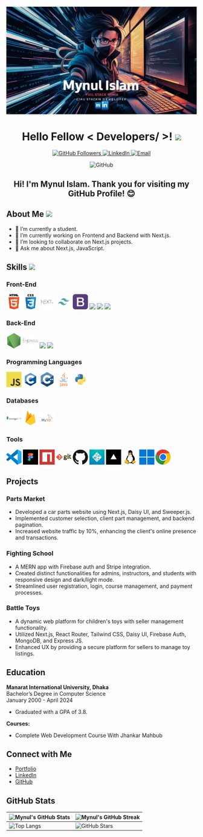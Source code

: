 <p align="center">
    <img src="https://github.com/sakil470004/sakil470004/blob/main/mynul-cover.webp" alt="Man-sunglasses-portrait-avatar">
</p>

<h1 align="center">Hello Fellow < Developers/ >! <img src="https://raw.githubusercontent.com/MartinHeinz/MartinHeinz/master/wave.gif" width="20px"></h1>

<p align="center">
    <a href="https://github.com/sakil470004">
        <img src="https://img.shields.io/github/followers/sakil470004?label=Follow&style=social" alt="GitHub Followers">
    </a>
    <a href="https://www.linkedin.com/in/mynul-islam-sakil/" target="_blank">
        <img src="https://img.shields.io/badge/-LinkedIn-blue?style=flat&logo=Linkedin&logoColor=white" alt="LinkedIn">
    </a>
    <a href="mailto:mynul.sakil@gmail.com">
        <img src="https://img.shields.io/badge/-Email-D14836?style=flat&logo=Gmail&logoColor=white" alt="Email">
    </a>
</p>

<p align="center">
    <img width="150" src="https://media.giphy.com/media/M9gbBd9nbDrOTu1Mqx/giphy.gif" alt="GitHub">
</p>

<div align="center">
    <h2>Hi! I'm Mynul Islam. Thank you for visiting my GitHub Profile! 😊</h2>
</div>

## About Me <img src="https://media0.giphy.com/media/KDDpcKigbfFpnejZs6/giphy.gif?cid=ecf05e47oy6f4zjs8g1qoiystc56cu7r9tb8a1fe76e05oty&rid=giphy.gif" width="50px">

- 🔭 I’m currently a student.
- 🌱 I’m currently working on Frontend and Backend with Next.js.
- 👯 I’m looking to collaborate on Next.js projects.
- 💬 Ask me about Next.js, JavaScript.

## Skills <img src="https://media2.giphy.com/media/QssGEmpkyEOhBCb7e1/giphy.gif?cid=ecf05e47a0n3gi1bfqntqmob8g9aid1oyj2wr3ds3mg700bl&rid=giphy.gif" width="20px">

### Front-End
<img src="https://raw.githubusercontent.com/github/explore/main/topics/html/html.png" width="40px"> <img src="https://raw.githubusercontent.com/github/explore/main/topics/css/css.png" width="40px"> <img src="https://raw.githubusercontent.com/github/explore/main/topics/nextjs/nextjs.png" width="40px"> <img src="https://raw.githubusercontent.com/github/explore/main/topics/tailwind/tailwind.png" width="40px"> <img src="https://raw.githubusercontent.com/github/explore/main/topics/bootstrap/bootstrap.png" width="40px"> <img src="https://raw.githubusercontent.com/github/explore/main/topics/daisyui/daisyui.png" width="40px"> <img src="https://raw.githubusercontent.com/github/explore/main/topics/material-ui/material-ui.png" width="40px"> <img src="https://raw.githubusercontent.com/github/explore/main/topics/axios/axios.png" width="40px">

### Back-End
<img src="https://raw.githubusercontent.com/github/explore/main/topics/nodejs/nodejs.png" width="40px"> <img src="https://raw.githubusercontent.com/github/explore/main/topics/express/express.png" width="40px"> <img src="https://raw.githubusercontent.com/github/explore/main/topics/stripe/stripe.png" width="40px"> <img src="https://raw.githubusercontent.com/github/explore/main/topics/jwt/jwt.png" width="40px">

### Programming Languages
<img src="https://raw.githubusercontent.com/github/explore/main/topics/javascript/javascript.png" width="40px"> <img src="https://raw.githubusercontent.com/github/explore/main/topics/c/c.png" width="40px"> <img src="https://raw.githubusercontent.com/github/explore/main/topics/cpp/cpp.png" width="40px"> <img src="https://raw.githubusercontent.com/github/explore/main/topics/java/java.png" width="40px"> <img src="https://raw.githubusercontent.com/github/explore/main/topics/python/python.png" width="40px">

### Databases
<img src="https://raw.githubusercontent.com/github/explore/main/topics/mongodb/mongodb.png" width="40px"> <img src="https://raw.githubusercontent.com/github/explore/main/topics/firebase/firebase.png" width="40px"> <img src="https://raw.githubusercontent.com/github/explore/main/topics/mysql/mysql.png" width="40px">

### Tools
<img src="https://raw.githubusercontent.com/github/explore/main/topics/visual-studio-code/visual-studio-code.png" width="40px"> <img src="https://raw.githubusercontent.com/github/explore/main/topics/figma/figma.png" width="40px"> <img src="https://raw.githubusercontent.com/github/explore/main/topics/npm/npm.png" width="40px"> <img src="https://raw.githubusercontent.com/github/explore/main/topics/git/git.png" width="40px"> <img src="https://raw.githubusercontent.com/github/explore/main/topics/github/github.png" width="40px"> <img src="https://raw.githubusercontent.com/github/explore/main/topics/netlify/netlify.png" width="40px"> <img src="https://raw.githubusercontent.com/github/explore/main/topics/vercel/vercel.png" width="40px"> <img src="https://raw.githubusercontent.com/github/explore/main/topics/linux/linux.png" width="40px"> <img src="https://raw.githubusercontent.com/github/explore/main/topics/windows/windows.png" width="40px"> <img src="https://raw.githubusercontent.com/github/explore/main/topics/chrome/chrome.png" width="40px">

## Projects

### Parts Market
- Developed a car parts website using Next.js, Daisy UI, and Sweeper.js.
- Implemented customer selection, client part management, and backend pagination.
- Increased website traffic by 10%, enhancing the client's online presence and transactions.

### Fighting School
- A MERN app with Firebase auth and Stripe integration.
- Created distinct functionalities for admins, instructors, and students with responsive design and dark/light mode.
- Streamlined user registration, login, course management, and payment processes.

### Battle Toys
- A dynamic web platform for children's toys with seller management functionality.
- Utilized Next.js, React Router, Tailwind CSS, Daisy UI, Firebase Auth, MongoDB, and Express JS.
- Enhanced UX by providing a secure platform for sellers to manage toy listings.

## Education

**Manarat International University, Dhaka**  
Bachelor’s Degree in Computer Science  
January 2000 - April 2024  
- Graduated with a GPA of 3.8.  

**Courses:**  
- Complete Web Development Course With Jhankar Mahbub


## Connect with Me

- [Portfolio](https://portfolio-2-0-sage-three.vercel.app/)
- [LinkedIn](https://www.linkedin.com/in/mynul-islam-sakil/)
- [GitHub](https://www.github.com/sakil470004)

## GitHub Stats

| ![Mynul's GitHub Stats](https://github-readme-stats.vercel.app/api?username=sakil470004&show_icons=true&theme=tokyonight) | ![Mynul's GitHub Streak](https://github-readme-streak-stats.herokuapp.com/?user=sakil470004&theme=tokyonight) |
| --- | --- |
| ![Top Langs](https://github-readme-stats.vercel.app/api/top-langs/?username=sakil470004&theme=tokyonight) | ![GitHub Stars](https://github-readme-stats.vercel.app/api?username=sakil470004&show_icons=true&locale=en&count_private=true&hide_rank=true&custom_title=My%20GitHub%20Stats&disable_animations=true&theme=tokyonight) |
